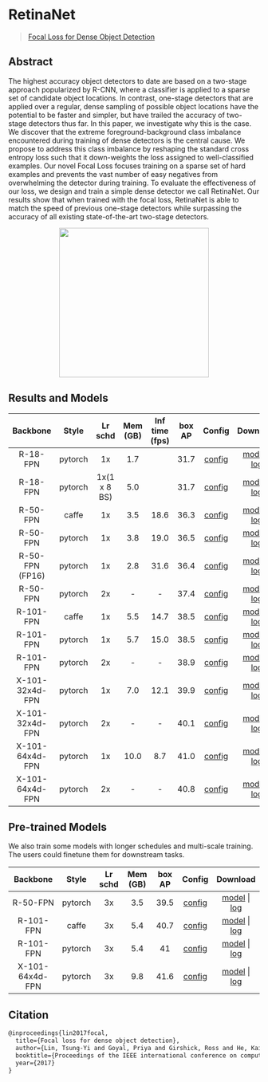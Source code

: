# RetinaNet

> [Focal Loss for Dense Object Detection](https://arxiv.org/abs/1708.02002)

<!-- [ALGORITHM] -->

## Abstract

The highest accuracy object detectors to date are based on a two-stage approach popularized by R-CNN, where a classifier is applied to a sparse set of candidate object locations. In contrast, one-stage detectors that are applied over a regular, dense sampling of possible object locations have the potential to be faster and simpler, but have trailed the accuracy of two-stage detectors thus far. In this paper, we investigate why this is the case. We discover that the extreme foreground-background class imbalance encountered during training of dense detectors is the central cause. We propose to address this class imbalance by reshaping the standard cross entropy loss such that it down-weights the loss assigned to well-classified examples. Our novel Focal Loss focuses training on a sparse set of hard examples and prevents the vast number of easy negatives from overwhelming the detector during training. To evaluate the effectiveness of our loss, we design and train a simple dense detector we call RetinaNet. Our results show that when trained with the focal loss, RetinaNet is able to match the speed of previous one-stage detectors while surpassing the accuracy of all existing state-of-the-art two-stage detectors.

<div align=center>
<img src="https://user-images.githubusercontent.com/40661020/143973551-2b8e766a-1677-4f6d-953d-2e6d2a3c67b5.png" height="300"/>
</div>

## Results and Models

|    Backbone     |  Style  |   Lr schd    | Mem (GB) | Inf time (fps) | box AP |                                                        Config                                                         |                                                                                                                                                         Download                                                                                                                                                          |
| :-------------: | :-----: | :----------: | :------: | :------------: | :----: | :-------------------------------------------------------------------------------------------------------------------: | :-----------------------------------------------------------------------------------------------------------------------------------------------------------------------------------------------------------------------------------------------------------------------------------------------------------------------: |
|    R-18-FPN     | pytorch |      1x      |   1.7    |                |  31.7  |    [config](https://github.com/open-mmlab/rsidetection/tree/master/configs/retinanet/retinanet_r18_fpn_1x_coco.py)     |           [model](https://download.openmmlab.com/rsidetection/v2.0/retinanet/retinanet_r18_fpn_1x_coco/retinanet_r18_fpn_1x_coco_20220407_171055-614fd399.pth) \| [log](https://download.openmmlab.com/rsidetection/v2.0/retinanet/retinanet_r18_fpn_1x_coco/retinanet_r18_fpn_1x_coco_20220407_171055.log.json)            |
|    R-18-FPN     | pytorch | 1x(1 x 8 BS) |   5.0    |                |  31.7  |  [config](https://github.com/open-mmlab/rsidetection/tree/master/configs/retinanet/retinanet_r18_fpn_1x8_1x_coco.py)   |   [model](https://download.openmmlab.com/rsidetection/v2.0/retinanet/retinanet_r18_fpn_1x8_1x_coco/retinanet_r18_fpn_1x8_1x_coco_20220407_171255-4ea310d7.pth) \| [log](https://download.openmmlab.com/rsidetection/v2.0/retinanet/retinanet_r18_fpn_1x8_1x_coco/retinanet_r18_fpn_1x8_1x_coco_20220407_171255.log.json)    |
|    R-50-FPN     |  caffe  |      1x      |   3.5    |      18.6      |  36.3  | [config](https://github.com/open-mmlab/rsidetection/tree/master/configs/retinanet/retinanet_r50_caffe_fpn_1x_coco.py)  |   [model](https://download.openmmlab.com/rsidetection/v2.0/retinanet/retinanet_r50_caffe_fpn_1x_coco/retinanet_r50_caffe_fpn_1x_coco_20200531-f11027c5.pth) \| [log](https://download.openmmlab.com/rsidetection/v2.0/retinanet/retinanet_r50_caffe_fpn_1x_coco/retinanet_r50_caffe_fpn_1x_coco_20200531_012518.log.json)   |
|    R-50-FPN     | pytorch |      1x      |   3.8    |      19.0      |  36.5  |    [config](https://github.com/open-mmlab/rsidetection/tree/master/configs/retinanet/retinanet_r50_fpn_1x_coco.py)     |               [model](https://download.openmmlab.com/rsidetection/v2.0/retinanet/retinanet_r50_fpn_1x_coco/retinanet_r50_fpn_1x_coco_20200130-c2398f9e.pth) \| [log](https://download.openmmlab.com/rsidetection/v2.0/retinanet/retinanet_r50_fpn_1x_coco/retinanet_r50_fpn_1x_coco_20200130_002941.log.json)               |
| R-50-FPN (FP16) | pytorch |      1x      |   2.8    |      31.6      |  36.4  |  [config](https://github.com/open-mmlab/rsidetection/tree/master/configs/retinanet/retinanet_r50_fpn_fp16_1x_coco.py)  |          [model](https://download.openmmlab.com/rsidetection/v2.0/fp16/retinanet_r50_fpn_fp16_1x_coco/retinanet_r50_fpn_fp16_1x_coco_20200702-0dbfb212.pth) \| [log](https://download.openmmlab.com/rsidetection/v2.0/fp16/retinanet_r50_fpn_fp16_1x_coco/retinanet_r50_fpn_fp16_1x_coco_20200702_020127.log.json)          |
|    R-50-FPN     | pytorch |      2x      |    -     |       -        |  37.4  |    [config](https://github.com/open-mmlab/rsidetection/tree/master/configs/retinanet/retinanet_r50_fpn_2x_coco.py)     |               [model](https://download.openmmlab.com/rsidetection/v2.0/retinanet/retinanet_r50_fpn_2x_coco/retinanet_r50_fpn_2x_coco_20200131-fdb43119.pth) \| [log](https://download.openmmlab.com/rsidetection/v2.0/retinanet/retinanet_r50_fpn_2x_coco/retinanet_r50_fpn_2x_coco_20200131_114738.log.json)               |
|    R-101-FPN    |  caffe  |      1x      |   5.5    |      14.7      |  38.5  | [config](https://github.com/open-mmlab/rsidetection/tree/master/configs/retinanet/retinanet_r101_caffe_fpn_1x_coco.py) | [model](https://download.openmmlab.com/rsidetection/v2.0/retinanet/retinanet_r101_caffe_fpn_1x_coco/retinanet_r101_caffe_fpn_1x_coco_20200531-b428fa0f.pth) \| [log](https://download.openmmlab.com/rsidetection/v2.0/retinanet/retinanet_r101_caffe_fpn_1x_coco/retinanet_r101_caffe_fpn_1x_coco_20200531_012536.log.json) |
|    R-101-FPN    | pytorch |      1x      |   5.7    |      15.0      |  38.5  |    [config](https://github.com/open-mmlab/rsidetection/tree/master/configs/retinanet/retinanet_r101_fpn_1x_coco.py)    |             [model](https://download.openmmlab.com/rsidetection/v2.0/retinanet/retinanet_r101_fpn_1x_coco/retinanet_r101_fpn_1x_coco_20200130-7a93545f.pth) \| [log](https://download.openmmlab.com/rsidetection/v2.0/retinanet/retinanet_r101_fpn_1x_coco/retinanet_r101_fpn_1x_coco_20200130_003055.log.json)             |
|    R-101-FPN    | pytorch |      2x      |    -     |       -        |  38.9  |    [config](https://github.com/open-mmlab/rsidetection/tree/master/configs/retinanet/retinanet_r101_fpn_2x_coco.py)    |             [model](https://download.openmmlab.com/rsidetection/v2.0/retinanet/retinanet_r101_fpn_2x_coco/retinanet_r101_fpn_2x_coco_20200131-5560aee8.pth) \| [log](https://download.openmmlab.com/rsidetection/v2.0/retinanet/retinanet_r101_fpn_2x_coco/retinanet_r101_fpn_2x_coco_20200131_114859.log.json)             |
| X-101-32x4d-FPN | pytorch |      1x      |   7.0    |      12.1      |  39.9  | [config](https://github.com/open-mmlab/rsidetection/tree/master/configs/retinanet/retinanet_x101_32x4d_fpn_1x_coco.py) | [model](https://download.openmmlab.com/rsidetection/v2.0/retinanet/retinanet_x101_32x4d_fpn_1x_coco/retinanet_x101_32x4d_fpn_1x_coco_20200130-5c8b7ec4.pth) \| [log](https://download.openmmlab.com/rsidetection/v2.0/retinanet/retinanet_x101_32x4d_fpn_1x_coco/retinanet_x101_32x4d_fpn_1x_coco_20200130_003004.log.json) |
| X-101-32x4d-FPN | pytorch |      2x      |    -     |       -        |  40.1  | [config](https://github.com/open-mmlab/rsidetection/tree/master/configs/retinanet/retinanet_x101_32x4d_fpn_2x_coco.py) | [model](https://download.openmmlab.com/rsidetection/v2.0/retinanet/retinanet_x101_32x4d_fpn_2x_coco/retinanet_x101_32x4d_fpn_2x_coco_20200131-237fc5e1.pth) \| [log](https://download.openmmlab.com/rsidetection/v2.0/retinanet/retinanet_x101_32x4d_fpn_2x_coco/retinanet_x101_32x4d_fpn_2x_coco_20200131_114812.log.json) |
| X-101-64x4d-FPN | pytorch |      1x      |   10.0   |      8.7       |  41.0  | [config](https://github.com/open-mmlab/rsidetection/tree/master/configs/retinanet/retinanet_x101_64x4d_fpn_1x_coco.py) | [model](https://download.openmmlab.com/rsidetection/v2.0/retinanet/retinanet_x101_64x4d_fpn_1x_coco/retinanet_x101_64x4d_fpn_1x_coco_20200130-366f5af1.pth) \| [log](https://download.openmmlab.com/rsidetection/v2.0/retinanet/retinanet_x101_64x4d_fpn_1x_coco/retinanet_x101_64x4d_fpn_1x_coco_20200130_003008.log.json) |
| X-101-64x4d-FPN | pytorch |      2x      |    -     |       -        |  40.8  | [config](https://github.com/open-mmlab/rsidetection/tree/master/configs/retinanet/retinanet_x101_64x4d_fpn_2x_coco.py) | [model](https://download.openmmlab.com/rsidetection/v2.0/retinanet/retinanet_x101_64x4d_fpn_2x_coco/retinanet_x101_64x4d_fpn_2x_coco_20200131-bca068ab.pth) \| [log](https://download.openmmlab.com/rsidetection/v2.0/retinanet/retinanet_x101_64x4d_fpn_2x_coco/retinanet_x101_64x4d_fpn_2x_coco_20200131_114833.log.json) |

## Pre-trained Models

We also train some models with longer schedules and multi-scale training. The users could finetune them for downstream tasks.

|    Backbone     |  Style  | Lr schd | Mem (GB) | box AP |                                                                Config                                                                 |                                                                                                                                                                                 Download                                                                                                                                                                                  |
| :-------------: | :-----: | :-----: | :------: | :----: | :-----------------------------------------------------------------------------------------------------------------------------------: | :-----------------------------------------------------------------------------------------------------------------------------------------------------------------------------------------------------------------------------------------------------------------------------------------------------------------------------------------------------------------------: |
|    R-50-FPN     | pytorch |   3x    |   3.5    |  39.5  |    [config](https://github.com/open-mmlab/rsidetection/tree/master/configs/retinanet/retinanet_r50_fpn_mstrain_640-800_3x_coco.py)     |               [model](https://download.openmmlab.com/rsidetection/v2.0/retinanet/retinanet_r50_fpn_mstrain_3x_coco/retinanet_r50_fpn_mstrain_3x_coco_20210718_220633-88476508.pth) \| [log](https://download.openmmlab.com/rsidetection/v2.0/retinanet/retinanet_r50_fpn_mstrain_3x_coco/retinanet_r50_fpn_mstrain_3x_coco_20210718_220633-88476508.log.json)               |
|    R-101-FPN    |  caffe  |   3x    |   5.4    |  40.7  |     [config](https://github.com/open-mmlab/rsidetection/tree/master/configs/retinanet/retinanet_r101_caffe_fpn_mstrain_3x_coco.py)     | [model](https://download.openmmlab.com/rsidetection/v2.0/retinanet/retinanet_r101_caffe_fpn_mstrain_3x_coco/retinanet_r101_caffe_fpn_mstrain_3x_coco_20210721_063439-88a8a944.pth) \| [log](https://download.openmmlab.com/rsidetection/v2.0/retinanet/retinanet_r101_caffe_fpn_mstrain_3x_coco/retinanet_r101_caffe_fpn_mstrain_3x_coco_20210721_063439-88a8a944.log.json) |
|    R-101-FPN    | pytorch |   3x    |   5.4    |   41   |    [config](https://github.com/open-mmlab/rsidetection/tree/master/configs/retinanet/retinanet_r101_fpn_mstrain_640-800_3x_coco.py)    |             [model](https://download.openmmlab.com/rsidetection/v2.0/retinanet/retinanet_r101_fpn_mstrain_3x_coco/retinanet_r101_fpn_mstrain_3x_coco_20210720_214650-7ee888e0.pth) \| [log](https://download.openmmlab.com/rsidetection/v2.0/retinanet/retinanet_r101_fpn_mstrain_3x_coco/retinanet_r101_fpn_mstrain_3x_coco_20210720_214650-7ee888e0.log.json)             |
| X-101-64x4d-FPN | pytorch |   3x    |   9.8    |  41.6  | [config](https://github.com/open-mmlab/rsidetection/tree/master/configs/retinanet/retinanet_x101_64x4d_fpn_mstrain_640-800_3x_coco.py) | [model](https://download.openmmlab.com/rsidetection/v2.0/retinanet/retinanet_x101_64x4d_fpn_mstrain_3x_coco/retinanet_x101_64x4d_fpn_mstrain_3x_coco_20210719_051838-022c2187.pth) \| [log](https://download.openmmlab.com/rsidetection/v2.0/retinanet/retinanet_x101_64x4d_fpn_mstrain_3x_coco/retinanet_x101_64x4d_fpn_mstrain_3x_coco_20210719_051838-022c2187.log.json) |

## Citation

```latex
@inproceedings{lin2017focal,
  title={Focal loss for dense object detection},
  author={Lin, Tsung-Yi and Goyal, Priya and Girshick, Ross and He, Kaiming and Doll{\'a}r, Piotr},
  booktitle={Proceedings of the IEEE international conference on computer vision},
  year={2017}
}
```

